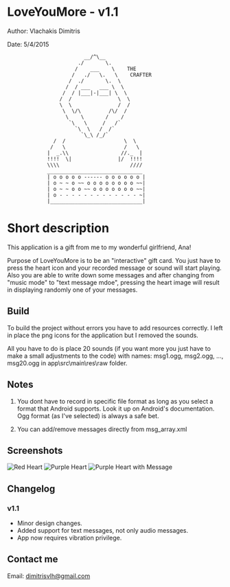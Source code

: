 # LoveYouMore - v1.1

Author: Vlachakis Dimitris

Date: 5/4/2015


                             __/^\__   
                           ./       \.
                          /    ___    \    THE
                         /   ./   \.   \    CRAFTER
                        /  ./       \.  \
                       /  / ___   ___ \  \
                      /  / |___|-|___| \  \
                     /  /               \  \
                     \  \               /  /
                      \  \/\         /\/  /
                       \    \       /    /
                        `\   \     /   /`
                          `\  \   /  /`
                            `\_\ /_/`     
                   /  /                   \  \
                  /   \                   /   \
                 |  _.\\                 //._  |
                 !!!!  \|               |/  !!!!
                 \\\\                       ////
                 _______________________________
                 | o o o o o ------ o o o o o o |
                 | o ~ ~ o ~~ o o o o o o o o ~~|
                 | o ~ ~ o o ~~ o o o o o o o ~~|
                 | o - - - - - - - - - - - - - ~|
                 |______________________________|

# Short description

This application is a gift from me to my wonderful girlfriend, Ana!

Purpose of LoveYouMore is to be an "interactive" gift card. You just
have to press the heart icon and your recorded message or sound will
start playing. Also you are able to write down some messages and after
changing from "music mode" to "text message mdoe", pressing the heart 
image will result in displaying randomly one of your messages.


## Build

To build the project without errors you have to add resources correctly.
I left in place the png icons for the application but I removed the sounds.

All you have to do is place 20 sounds (if you want more you just have
to make a small adjustments to the code) with names:
msg1.ogg, msg2.ogg, ..., msg20.ogg in app\src\main\res\raw folder.


## Notes

1. You dont have to record in specific file format as long as you select
   a format that Android supports. Look it up on Android's documentation.
   Ogg format (as I've selected) is always a safe bet.

2. You can add/remove messages directly from msg_array.xml


## Screenshots

![Red Heart](https://raw.githubusercontent.com/TheCrafter/LoveYouMore/v1.1-dev/docs/Screenshots/red_heart.png)
![Purple Heart](https://raw.githubusercontent.com/TheCrafter/LoveYouMore/v1.1-dev/docs/Screenshots/purple_heart.png)
![Purple Heart with Message](https://raw.githubusercontent.com/TheCrafter/LoveYouMore/v1.1-dev/docs/Screenshots/purple_heart_with_message.png)


## Changelog

### v1.1

- Minor design changes.
- Added support for text messages, not only audio messages.
- App now requires vibration privilege.

## Contact me

Email: dimitrisvlh@gmail.com